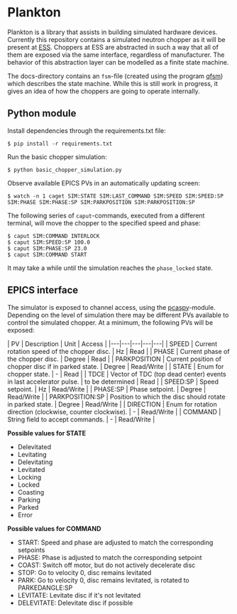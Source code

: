 # Plankton

Plankton is a library that assists in building simulated hardware devices. Currently this repository contains
a simulated neutron chopper as it will be present at [ESS](http://europeanspallationsource.se).
Choppers at ESS are abstracted in such a way that all of them are exposed via the same interface,
regardless of manufacturer. The behavior of this abstraction layer can be modelled as a finite state machine.

The docs-directory contains an `fsm`-file (created using the program [qfsm](http://qfsm.sourceforge.net/)) which describes
the state machine. While this is still work in progress, it gives an idea of how the choppers are going to operate internally.

## Python module

Install dependencies through the requirements.txt file:

```
$ pip install -r requirements.txt
```

Run the basic chopper simulation:

```
$ python basic_chopper_simulation.py
```

Observe available EPICS PVs in an automatically updating screen:

```
$ watch -n 1 caget SIM:STATE SIM:LAST_COMMAND SIM:SPEED SIM:SPEED:SP SIM:PHASE SIM:PHASE:SP SIM:PARKPOSITION SIM:PARKPOSITION:SP
```

The following series of `caput`-commands, executed from a different terminal, will move the chopper to the specified
speed and phase:

```
$ caput SIM:COMMAND INTERLOCK
$ caput SIM:SPEED:SP 100.0
$ caput SIM:PHASE:SP 23.0
$ caput SIM:COMMAND START
```

It may take a while until the simulation reaches the `phase_locked` state.


## EPICS interface

The simulator is exposed to channel access, using the [pcaspy](https://pypi.python.org/pypi/pcaspy)-module. Depending on the level
of simulation there may be different PVs available to control the simulated chopper. At a minimum, the following PVs will be
exposed:

| PV  | Description  | Unit | Access |
|---|---|---|---|---|
| SPEED  |  Current rotation speed of the chopper disc. | Hz  | Read |
| PHASE  |  Current phase of the chopper disc. | Degree | Read |
| PARKPOSITION  |  Current position of chopper disc if in parked state. | Degree | Read/Write |
| STATE  |  Enum for chopper state. | - | Read |
| TDCE  |  Vector of TDC (top dead center) events in last accelerator pulse. | to be determined | Read |
| SPEED:SP  | Speed setpoint.  | Hz | Read/Write |
| PHASE:SP  |  Phase setpoint. | Degree | Read/Write |
| PARKPOSITION:SP  |  Position to which the disc should rotate in parked state. | Degree | Read/Write |
| DIRECTION  |  Enum for rotation direction (clockwise, counter clockwise). | - | Read/Write |
| COMMAND  |  String field to accept commands. | - | Read/Write |

**Possible values for STATE**
- Delevitated
- Levitating
- Delevitating
- Levitated
- Locking
- Locked
- Coasting
- Parking
- Parked
- Error

**Possible values for COMMAND**
- START: Speed and phase are adjusted to match the corresponding setpoints
- PHASE: Phase is adjusted to match the corresponding setpoint
- COAST: Switch off motor, but do not actively decelerate disc
- STOP: Go to velocity 0, disc remains levitated
- PARK: Go to velocity 0, disc remains levitated, is rotated to PARKEDANGLE:SP
- LEVITATE: Levitate disc if it's not levitated
- DELEVITATE: Delevitate disc if possible

